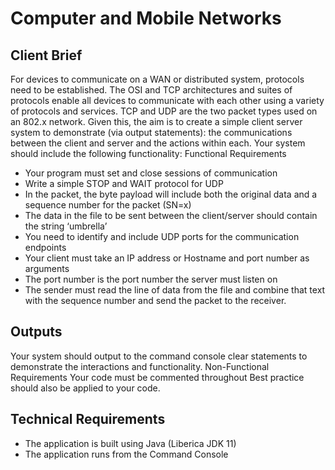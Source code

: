 # Computer and Mobile Networks

## Client Brief

For devices to communicate on a WAN or distributed system, protocols need to be established. The OSI and TCP architectures and suites of protocols enable all devices to communicate with each other using a variety of protocols and services. TCP and UDP are the two packet types used on an 802.x network.
Given this, the aim is to create a simple client server system to demonstrate (via output statements): the communications between the client and server and the actions within each. Your system should include the following functionality:
Functional Requirements
  - Your program must set and close sessions of communication
  - Write a simple STOP and WAIT protocol for UDP
  - In the packet, the byte payload will include both the original data and a sequence number for the packet (SN=x)
  - The data in the file to be sent between the client/server should contain the string ‘umbrella’
  - You need to identify and include UDP ports for the communication endpoints
  - Your client must take an IP address or Hostname and port number as arguments
  - The port number is the port number the server must listen on
  - The sender must read the line of data from the file and combine that text with the sequence number and send the packet to the receiver.

## Outputs
Your system should output to the command console clear statements to demonstrate the interactions and functionality.
Non-Functional Requirements
Your code must be commented throughout
Best practice should also be applied to your code.

## Technical Requirements 
  - The application is built using Java (Liberica JDK 11)
  - The application runs from the Command Console
